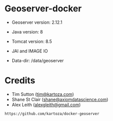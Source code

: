 # Geoserver-docker
- Geoserver version: 2.12.1
- Java version: 8
- Tomcat version: 8.5

- JAI and IMAGE IO
- Data-dir: /data/geoserver

# Credits
- Tim Sutton (tim@kartoza.com)
- Shane St Clair (shane@axiomdatascience.com)
- Alex Leith (alexgleith@gmail.com)

`https://github.com/kartoza/docker-geoserver`
